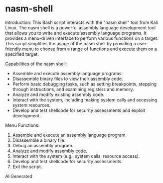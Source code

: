 # nasm-shell
Introduction:
This Bash script interacts with the "nasm shell" tool from Kali Linux. The nasm shell is a powerful assembly language development tool that allows you to write and execute assembly language programs. It provides a menu-driven interface to perform various functions on a target. This script simplifies the usage of the nasm shell by providing a user-friendly menu to choose from a range of functions and execute them on a specified target.

Capabilities of the nasm shell:
- Assemble and execute assembly language programs.
- Disassemble binary files to view their assembly code.
- Perform basic debugging tasks, such as setting breakpoints, stepping through instructions, and examining registers and memory.
- Analyze and modify existing assembly code.
- Interact with the system, including making system calls and accessing system resources.
- Develop and test shellcode for security assessments and exploit development.

Menu Functions:
1. Assemble and execute an assembly language program.
2. Disassemble a binary file.
3. Debug an assembly program.
4. Analyze and modify assembly code.
5. Interact with the system (e.g., system calls, resource access).
6. Develop and test shellcode for security assessments.
0. Exit the script.


AI Generated
